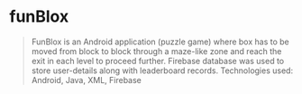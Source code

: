# funBlox

> FunBlox is an Android application (puzzle game) where box has to be moved from block to block through a maze-like zone and reach the exit in each level to proceed further. Firebase database was used to store user-details along with leaderboard records.
> Technologies used: Android, Java, XML, Firebase
